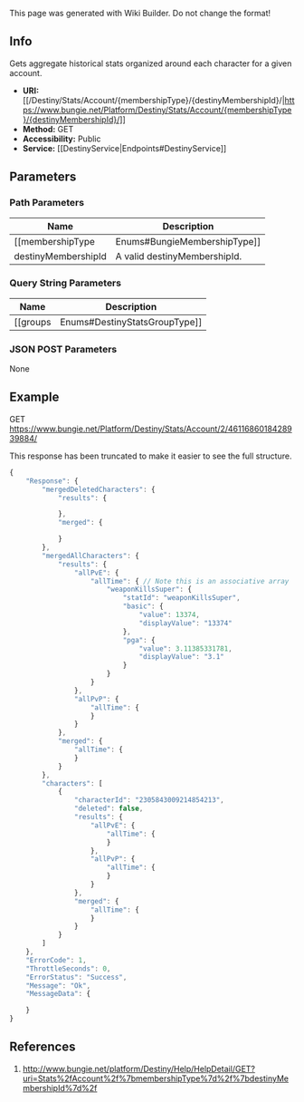 <span class="wiki-builder">This page was generated with Wiki Builder. Do not change the format!</span>

## Info
Gets aggregate historical stats organized around each character for a given account.
* **URI:** [[/Destiny/Stats/Account/{membershipType}/{destinyMembershipId}/|https://www.bungie.net/Platform/Destiny/Stats/Account/{membershipType}/{destinyMembershipId}/]]
* **Method:** GET
* **Accessibility:** Public
* **Service:** [[DestinyService|Endpoints#DestinyService]]

## Parameters
### Path Parameters
Name | Description
---- | -----------
[[membershipType|Enums#BungieMembershipType]] | A valid Bungie.net membershipType.
destinyMembershipId | A valid destinyMembershipId.

### Query String Parameters
Name | Description
---- | -----------
[[groups|Enums#DestinyStatsGroupType]] | Groups of stats to include, otherwise only general stats are returned. Comma separated.

### JSON POST Parameters
None

## Example
GET https://www.bungie.net/Platform/Destiny/Stats/Account/2/4611686018428939884/

This response has been truncated to make it easier to see the full structure.
```javascript
{
    "Response": {
        "mergedDeletedCharacters": {
            "results": {

            },
            "merged": {

            }
        },
        "mergedAllCharacters": {
            "results": {
                "allPvE": {
                    "allTime": { // Note this is an associative array
                        "weaponKillsSuper": {
                            "statId": "weaponKillsSuper",
                            "basic": {
                                "value": 13374,
                                "displayValue": "13374"
                            },
                            "pga": {
                                "value": 3.11385331781,
                                "displayValue": "3.1"
                            }
                        }
                    }
                },
                "allPvP": {
                    "allTime": {
                    }
                }
            },
            "merged": {
                "allTime": {
                }
            }
        },
        "characters": [
            {
                "characterId": "2305843009214854213",
                "deleted": false,
                "results": {
                    "allPvE": {
                        "allTime": {
                        }
                    },
                    "allPvP": {
                        "allTime": {
                        }
                    }
                },
                "merged": {
                    "allTime": {
                    }
                }
            }
        ]
    },
    "ErrorCode": 1,
    "ThrottleSeconds": 0,
    "ErrorStatus": "Success",
    "Message": "Ok",
    "MessageData": {

    }
}
```

## References
1. http://www.bungie.net/platform/Destiny/Help/HelpDetail/GET?uri=Stats%2fAccount%2f%7bmembershipType%7d%2f%7bdestinyMembershipId%7d%2f
